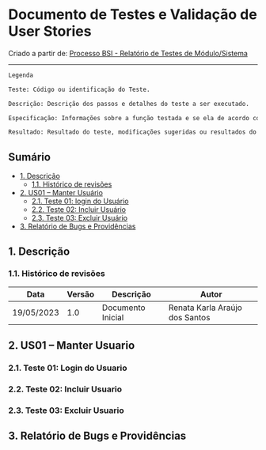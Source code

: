 # Documento de Testes e Validação de User Stories


Criado a partir de: [Processo BSI - Relatório de Testes de Módulo/Sistema](https://docs.google.com/document/d/11hLKf0FcspQrDRfo3gRMXzuY1028cUeniv_Aob8DX_0/edit)

---

```txt
Legenda

Teste: Código ou identificação do Teste.

Descrição: Descrição dos passos e detalhes do teste a ser executado.

Especificação: Informações sobre a função testada e se ela de acordo com a especificação do caso de uso.

Resultado: Resultado do teste, modificações sugeridas ou resultados do teste. No caso de erro ou problema na execução do teste descrever o erro em detalhes e adicionar print's das telas.
```

## Sumário

- [1. Descrição](#1-descrição)
  - [1.1. Histórico de revisões](#11-histórico-de-revisões)
- [2. US01 – Manter Usuário](#2-us001--manter-usuario)
  - [2.1. Teste 01: login do Usuário](#21-teste-01-login-usuario)
  - [2.2. Teste 02: Incluir Usuário](#22-teste-02-incluir-usuario)
  - [2.3. Teste 03: Excluir Usuário](#23-teste-03-excluir-usuario)
- [3. Relatório de Bugs e Providências](#3-relatório-de-bugs-e-providências)

## 1. Descrição



### 1.1. Histórico de revisões

| Data       | Versão | Descrição                | Autor                    |
| ---------- | ------ | ------------------------ | ------------------------ |
| 19/05/2023 | 1.0    | Documento Inicial        | Renata Karla Araújo dos Santos  |


## 2. US01 – Manter Usuario

### 2.1. Teste 01: Login do Usuario


### 2.2. Teste 02: Incluir Usuario


### 2.3. Teste 03: Excluir Usuario


## 3. Relatório de Bugs e Providências
